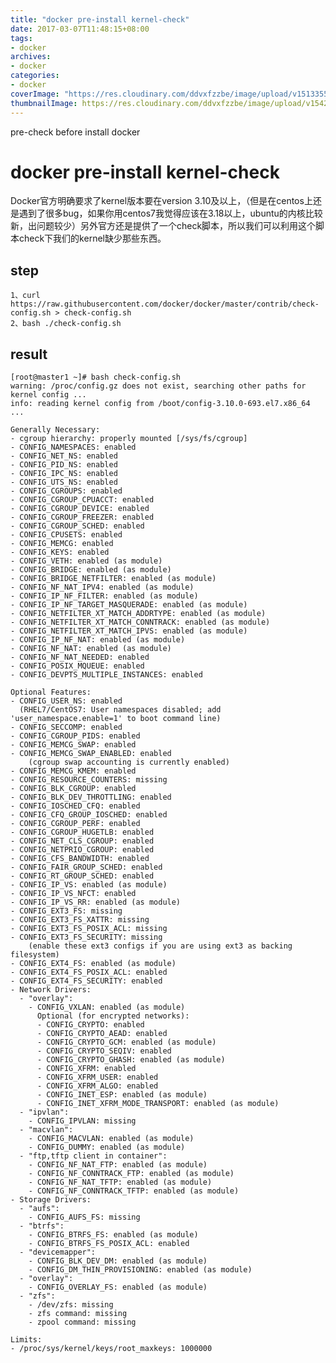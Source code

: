 ```yaml
---
title: "docker pre-install kernel-check"
date: 2017-03-07T11:48:15+08:00
tags:
- docker
archives:
- docker
categories:
- docker
coverImage: "https://res.cloudinary.com/ddvxfzzbe/image/upload/v1513355392/ChMkJ1f8ljWIBAmcAA-gWT6p-0oAAWzegGSHVwAD6Bx012_telyks.jpg"
thumbnailImage: https://res.cloudinary.com/ddvxfzzbe/image/upload/v1542166014/Q9jiI1pL_400x400_p66pp8.jpg
---
```

pre-check before install docker

<!--more-->

# docker pre-install kernel-check

Docker官方明确要求了kernel版本要在version 3.10及以上，（但是在centos上还是遇到了很多bug，如果你用centos7我觉得应该在3.18以上，ubuntu的内核比较新，出问题较少）另外官方还是提供了一个check脚本，所以我们可以利用这个脚本check下我们的kernel缺少那些东西。

## step

    1、curl https://raw.githubusercontent.com/docker/docker/master/contrib/check-config.sh > check-config.sh
    2、bash ./check-config.sh
## result
    [root@master1 ~]# bash check-config.sh
    warning: /proc/config.gz does not exist, searching other paths for kernel config ...
    info: reading kernel config from /boot/config-3.10.0-693.el7.x86_64 ...

    Generally Necessary:
    - cgroup hierarchy: properly mounted [/sys/fs/cgroup]
    - CONFIG_NAMESPACES: enabled
    - CONFIG_NET_NS: enabled
    - CONFIG_PID_NS: enabled
    - CONFIG_IPC_NS: enabled
    - CONFIG_UTS_NS: enabled
    - CONFIG_CGROUPS: enabled
    - CONFIG_CGROUP_CPUACCT: enabled
    - CONFIG_CGROUP_DEVICE: enabled
    - CONFIG_CGROUP_FREEZER: enabled
    - CONFIG_CGROUP_SCHED: enabled
    - CONFIG_CPUSETS: enabled
    - CONFIG_MEMCG: enabled
    - CONFIG_KEYS: enabled
    - CONFIG_VETH: enabled (as module)
    - CONFIG_BRIDGE: enabled (as module)
    - CONFIG_BRIDGE_NETFILTER: enabled (as module)
    - CONFIG_NF_NAT_IPV4: enabled (as module)
    - CONFIG_IP_NF_FILTER: enabled (as module)
    - CONFIG_IP_NF_TARGET_MASQUERADE: enabled (as module)
    - CONFIG_NETFILTER_XT_MATCH_ADDRTYPE: enabled (as module)
    - CONFIG_NETFILTER_XT_MATCH_CONNTRACK: enabled (as module)
    - CONFIG_NETFILTER_XT_MATCH_IPVS: enabled (as module)
    - CONFIG_IP_NF_NAT: enabled (as module)
    - CONFIG_NF_NAT: enabled (as module)
    - CONFIG_NF_NAT_NEEDED: enabled
    - CONFIG_POSIX_MQUEUE: enabled
    - CONFIG_DEVPTS_MULTIPLE_INSTANCES: enabled

    Optional Features:
    - CONFIG_USER_NS: enabled
      (RHEL7/CentOS7: User namespaces disabled; add 'user_namespace.enable=1' to boot command line)
    - CONFIG_SECCOMP: enabled
    - CONFIG_CGROUP_PIDS: enabled
    - CONFIG_MEMCG_SWAP: enabled
    - CONFIG_MEMCG_SWAP_ENABLED: enabled
        (cgroup swap accounting is currently enabled)
    - CONFIG_MEMCG_KMEM: enabled
    - CONFIG_RESOURCE_COUNTERS: missing
    - CONFIG_BLK_CGROUP: enabled
    - CONFIG_BLK_DEV_THROTTLING: enabled
    - CONFIG_IOSCHED_CFQ: enabled
    - CONFIG_CFQ_GROUP_IOSCHED: enabled
    - CONFIG_CGROUP_PERF: enabled
    - CONFIG_CGROUP_HUGETLB: enabled
    - CONFIG_NET_CLS_CGROUP: enabled
    - CONFIG_NETPRIO_CGROUP: enabled
    - CONFIG_CFS_BANDWIDTH: enabled
    - CONFIG_FAIR_GROUP_SCHED: enabled
    - CONFIG_RT_GROUP_SCHED: enabled
    - CONFIG_IP_VS: enabled (as module)
    - CONFIG_IP_VS_NFCT: enabled
    - CONFIG_IP_VS_RR: enabled (as module)
    - CONFIG_EXT3_FS: missing
    - CONFIG_EXT3_FS_XATTR: missing
    - CONFIG_EXT3_FS_POSIX_ACL: missing
    - CONFIG_EXT3_FS_SECURITY: missing
        (enable these ext3 configs if you are using ext3 as backing filesystem)
    - CONFIG_EXT4_FS: enabled (as module)
    - CONFIG_EXT4_FS_POSIX_ACL: enabled
    - CONFIG_EXT4_FS_SECURITY: enabled
    - Network Drivers:
      - "overlay":
        - CONFIG_VXLAN: enabled (as module)
          Optional (for encrypted networks):
          - CONFIG_CRYPTO: enabled
          - CONFIG_CRYPTO_AEAD: enabled
          - CONFIG_CRYPTO_GCM: enabled (as module)
          - CONFIG_CRYPTO_SEQIV: enabled
          - CONFIG_CRYPTO_GHASH: enabled (as module)
          - CONFIG_XFRM: enabled
          - CONFIG_XFRM_USER: enabled
          - CONFIG_XFRM_ALGO: enabled
          - CONFIG_INET_ESP: enabled (as module)
          - CONFIG_INET_XFRM_MODE_TRANSPORT: enabled (as module)
      - "ipvlan":
        - CONFIG_IPVLAN: missing
      - "macvlan":
        - CONFIG_MACVLAN: enabled (as module)
        - CONFIG_DUMMY: enabled (as module)
      - "ftp,tftp client in container":
        - CONFIG_NF_NAT_FTP: enabled (as module)
        - CONFIG_NF_CONNTRACK_FTP: enabled (as module)
        - CONFIG_NF_NAT_TFTP: enabled (as module)
        - CONFIG_NF_CONNTRACK_TFTP: enabled (as module)
    - Storage Drivers:
      - "aufs":
        - CONFIG_AUFS_FS: missing
      - "btrfs":
        - CONFIG_BTRFS_FS: enabled (as module)
        - CONFIG_BTRFS_FS_POSIX_ACL: enabled
      - "devicemapper":
        - CONFIG_BLK_DEV_DM: enabled (as module)
        - CONFIG_DM_THIN_PROVISIONING: enabled (as module)
      - "overlay":
        - CONFIG_OVERLAY_FS: enabled (as module)
      - "zfs":
        - /dev/zfs: missing
        - zfs command: missing
        - zpool command: missing

    Limits:
    - /proc/sys/kernel/keys/root_maxkeys: 1000000
